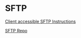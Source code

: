 # SFTP

[Client accessible SFTP Instructions](../../prime-router/docs/SFTP-SETUP.md#client-accessible-sftp)

[SFTP Repo](https://github.com/atmoz/sftp)
